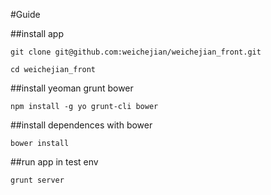#Guide

##install app

`git clone git@github.com:weichejian/weichejian_front.git`

`cd weichejian_front`

##install yeoman grunt bower

`npm install -g yo grunt-cli bower`

##install  dependences with bower

`bower install`

##run app in test env

`grunt server`